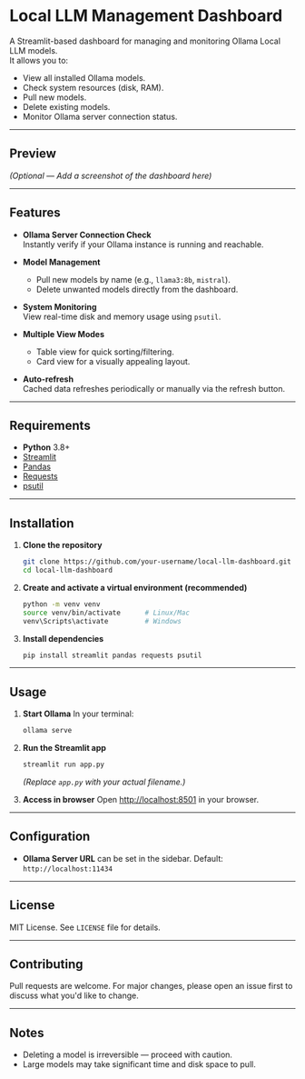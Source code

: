 # Local LLM Management Dashboard

A Streamlit-based dashboard for managing and monitoring Ollama Local LLM models.  
It allows you to:
- View all installed Ollama models.
- Check system resources (disk, RAM).
- Pull new models.
- Delete existing models.
- Monitor Ollama server connection status.

---

## Preview
*(Optional — Add a screenshot of the dashboard here)*

---

## Features
- **Ollama Server Connection Check**  
  Instantly verify if your Ollama instance is running and reachable.

- **Model Management**  
  - Pull new models by name (e.g., `llama3:8b`, `mistral`).
  - Delete unwanted models directly from the dashboard.

- **System Monitoring**  
  View real-time disk and memory usage using `psutil`.

- **Multiple View Modes**  
  - Table view for quick sorting/filtering.
  - Card view for a visually appealing layout.

- **Auto-refresh**  
  Cached data refreshes periodically or manually via the refresh button.

---

## Requirements
- **Python** 3.8+
- [Streamlit](https://streamlit.io/)
- [Pandas](https://pandas.pydata.org/)
- [Requests](https://docs.python-requests.org/)
- [psutil](https://pypi.org/project/psutil/)

---

## Installation

1. **Clone the repository**
   ```bash
   git clone https://github.com/your-username/local-llm-dashboard.git
   cd local-llm-dashboard
   ```

2. **Create and activate a virtual environment (recommended)**
   ```bash
   python -m venv venv
   source venv/bin/activate      # Linux/Mac
   venv\Scripts\activate         # Windows
   ```

3. **Install dependencies**
   ```bash
   pip install streamlit pandas requests psutil
   ```

---

## Usage

1. **Start Ollama**
   In your terminal:
   ```bash
   ollama serve
   ```

2. **Run the Streamlit app**
   ```bash
   streamlit run app.py
   ```
   *(Replace `app.py` with your actual filename.)*

3. **Access in browser**
   Open [http://localhost:8501](http://localhost:8501) in your browser.

---

## Configuration

* **Ollama Server URL** can be set in the sidebar.
  Default: `http://localhost:11434`

---

## License

MIT License. See `LICENSE` file for details.

---

## Contributing

Pull requests are welcome. For major changes, please open an issue first to discuss what you'd like to change.

---

## Notes

* Deleting a model is irreversible — proceed with caution.
* Large models may take significant time and disk space to pull.
